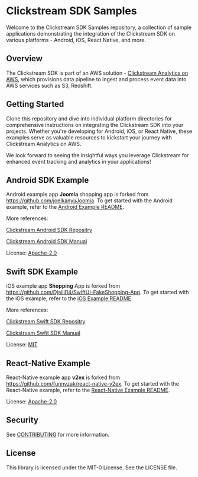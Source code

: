 # Clickstream SDK Samples
Welcome to the Clickstream SDK Samples repository, a collection of sample applications demonstrating the integration of the Clickstream SDK on various platforms - Android, iOS, React Native, and more.

## Overview
The Clickstream SDK is part of an AWS solution - [Clickstream Analytics on AWS](https://github.com/awslabs/clickstream-analytics-on-aws), which provisions data pipeline to ingest and process event data into AWS services such as S3, Redshift.


## Getting Started
Clone this repository and dive into individual platform directories for comprehensive instructions on integrating the Clickstream SDK into your projects. Whether you're developing for Android, iOS, or React Native, these examples serve as valuable resources to kickstart your journey with Clickstream Analytics on AWS.

We look forward to seeing the insightful ways you leverage Clickstream for enhanced event tracking and analytics in your applications!


## Android SDK Example
Android example app **Joomia** shopping app is forked from https://github.com/joelkanyi/Joomia. To get started with the Android example, refer to the [Android Example README](android/README.md).

More references:

[Clickstream Android SDK Repositry](https://github.com/awslabs/clickstream-android)

[Clickstream Android SDK Manual](https://awslabs.github.io/clickstream-analytics-on-aws/en/latest/sdk-manual/android/)

License: [Apache-2.0](https://github.com/joelkanyi/Joomia/blob/main/LICENSE)


## Swift SDK Example
iOS example app **Shopping** App is forked from https://github.com/Djallil14/SwiftUI-FakeShopping-App. To get started with the iOS example, refer to the [iOS Example README](ios/README.md).

More references:

[Clickstream Swift SDK Repositry](https://github.com/awslabs/clickstream-swift)

[Clickstream Swfit SDK Manual](https://awslabs.github.io/clickstream-analytics-on-aws/en/latest/sdk-manual/swift/)

License: [MIT](https://github.com/Djallil14/SwiftUI-FakeShopping-App/blob/main/LICENSE.md)

## React-Native Example
React-Native example app **v2ex** is forked from https://github.com/funnyzak/react-native-v2ex. To get started with the React-Native example, refer to the [React-Native Example README](react-native/README.md).

License: [Apache-2.0](https://github.com/funnyzak/react-native-v2ex/blob/dev/LICENSE)

## Security

See [CONTRIBUTING](CONTRIBUTING.md#security-issue-notifications) for more information.

## License

This library is licensed under the MIT-0 License. See the LICENSE file.

